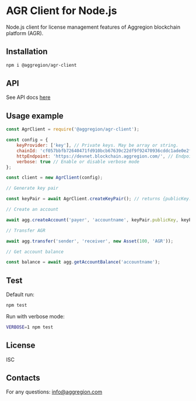 # AGR Client for Node.js

Node.js client for license management features of Aggregion blockchain platform (AGR).

## Installation

```bash
npm i @aggregion/agr-client
```

## API

See API docs [here](./docs/API.md)

## Usage example

```javascript
const AgrClient = require('@aggregion/agr-client');

const config = {
    keyProvider: ['key'], // Private keys. May be array or string.
    chainId: 'cf057bbfb72640471fd910bcb67639c22df9f92470936cddc1ade0e2f2e7dc4f', // Id of chain
    httpEndpoint: 'https://devnet.blockchain.aggregion.com/', // Endpoint url
    verbose: true // Enable or disable verbose mode
};

const client = new AgrClient(config);

// Generate key pair

const keyPair = await AgrClient.createKeyPair(); // returns {publicKey: '...', privateKey: '...'}

// Create an account

await agg.createAccount('payer', 'accountname', keyPair.publicKey, keyPair.publicKey);

// Transfer AGR

await agg.transfer('sender', 'receiver', new Asset(100, 'AGR'));

// Get account balance

const balance = await agg.getAccountBalance('accountname');

```

## Test

Default run:
```bash
npm test
```

Run with verbose mode:
```bash
VERBOSE=1 npm test
```

## License

ISC

## Contacts
For any questions: info@aggregion.com
